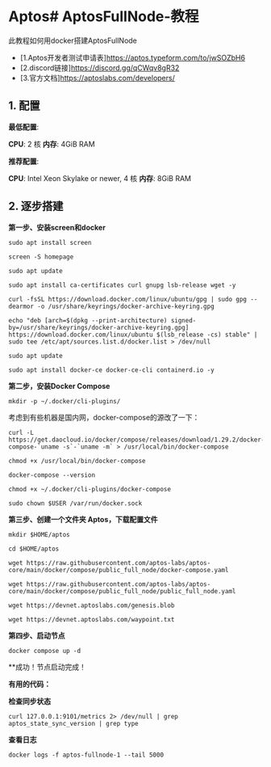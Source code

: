 # Aptos# AptosFullNode-教程
此教程如何用docker搭建AptosFullNode

* [1.Aptos开发者测试申请表]https://aptos.typeform.com/to/jwSOZbH6
* [2.discord链接]https://discord.gg/qCWqv8gR32
* [3.官方文档]https://aptoslabs.com/developers/

## 1. 配置

**最低配置**:

**CPU**: 2 核
**内存**: 4GiB RAM

**推荐配置**:

**CPU**: Intel Xeon Skylake or newer, 4 核
**内存**: 8GiB RAM

## 2. 逐步搭建

**第一步、安装screen和docker**

```sudo apt install screen```

```screen -S homepage```

```sudo apt update```

```sudo apt install ca-certificates curl gnupg lsb-release wget -y```

```curl -fsSL https://download.docker.com/linux/ubuntu/gpg | sudo gpg --dearmor -o /usr/share/keyrings/docker-archive-keyring.gpg```

```echo "deb [arch=$(dpkg --print-architecture) signed-by=/usr/share/keyrings/docker-archive-keyring.gpg] https://download.docker.com/linux/ubuntu $(lsb_release -cs) stable" | sudo tee /etc/apt/sources.list.d/docker.list > /dev/null```

```sudo apt update```

```sudo apt install docker-ce docker-ce-cli containerd.io -y```


**第二步，安装Docker Compose**

```mkdir -p ~/.docker/cli-plugins/```


考虑到有些机器是国内网，docker-compose的源改了一下：
```
curl -L https://get.daocloud.io/docker/compose/releases/download/1.29.2/docker-compose-`uname -s`-`uname -m` > /usr/local/bin/docker-compose

chmod +x /usr/local/bin/docker-compose

docker-compose --version
```

```chmod +x ~/.docker/cli-plugins/docker-compose```

```sudo chown $USER /var/run/docker.sock```

**第三步、创建一个文件夹 Aptos，下载配置文件**

```mkdir $HOME/aptos```

```cd $HOME/aptos```

```wget https://raw.githubusercontent.com/aptos-labs/aptos-core/main/docker/compose/public_full_node/docker-compose.yaml```

```wget https://raw.githubusercontent.com/aptos-labs/aptos-core/main/docker/compose/public_full_node/public_full_node.yaml```

```wget https://devnet.aptoslabs.com/genesis.blob```

```wget https://devnet.aptoslabs.com/waypoint.txt```

**第四步、启动节点**

```docker compose up -d```

**成功！节点启动完成！

**有用的代码：**

**检查同步状态**

```curl 127.0.0.1:9101/metrics 2> /dev/null | grep aptos_state_sync_version | grep type```

**查看日志**

```docker logs -f aptos-fullnode-1 --tail 5000```
